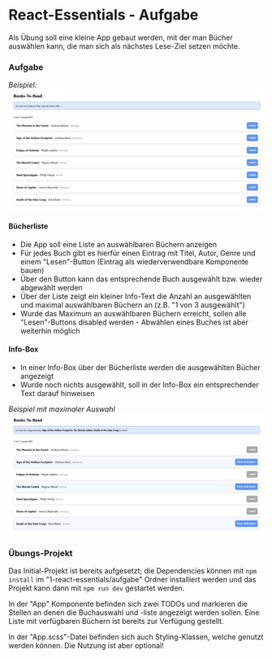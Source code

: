 # React-Essentials - Aufgabe

Als Übung soll eine kleine App gebaut werden, mit der man Bücher auswählen kann, die man sich als nächstes Lese-Ziel setzen möchte.

### Aufgabe

*Beispiel:*
![exercise_initial](./exercise_initial.png)

#### Bücherliste
- Die App soll eine Liste an auswählbaren Büchern anzeigen
- Für jedes Buch gibt es hierfür einen Eintrag mit Titel, Autor, Genre und einem "Lesen"-Button (Eintrag als wiederverwendbare Komponente bauen)
- Über den Button kann das entsprechende Buch ausgewählt bzw. wieder abgewählt werden
- Über der Liste zeigt ein kleiner Info-Text die Anzahl an ausgewählten und maximal auswählbaren Büchern an (z.B. "1 von 3 ausgewählt")
- Wurde das Maximum an auswählbaren Büchern erreicht, sollen alle "Lesen"-Buttons disabled werden - Abwählen eines Buches ist aber weiterhin möglich


#### Info-Box
- In einer Info-Box über der Bücherliste werden die ausgewählten Bücher angezeigt
- Wurde noch nichts ausgewählt, soll in der Info-Box ein entsprechender Text darauf hinweisen

*Beispiel mit maximaler Auswahl*
![exercise_max_selected](./exercise_all_selected.png)

### Übungs-Projekt

Das Initial-Projekt ist bereits aufgesetzt; die Dependencies können mit `npm install` im "1-react-essentials/aufgabe" Ordner installiert werden und das Projekt kann dann mit `npm run dev` gestartet werden.

In der "App" Komponente befinden sich zwei TODOs und markieren die Stellen an denen die Buchauswahl und -liste angezeigt werden sollen.
Eine Liste mit verfügbaren Büchern ist bereits zur Verfügung gestellt.

In der "App.scss"-Datei befinden sich auch Styling-Klassen, welche genutzt werden können. Die Nutzung ist aber optional!

